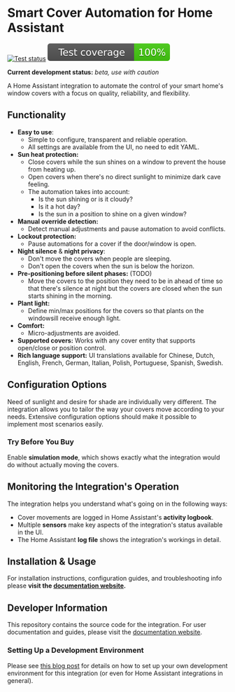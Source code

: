 # Smart Cover Automation for Home Assistant

[![Test status](https://github.com/helgeklein/ha-smart-cover-automation/actions/workflows/test.yml/badge.svg)](https://github.com/helgeklein/ha-smart-cover-automation/actions/workflows/test.yml)
[![Test coverage](https://raw.githubusercontent.com/helgeklein/ha-smart-cover-automation/main/.github/badges/coverage.svg)](https://github.com/helgeklein/ha-smart-cover-automation/actions/workflows/test.yml)

**Current development status:** *beta, use with caution*

A Home Assistant integration to automate the control of your smart home's window covers with a focus on quality, reliability, and flexibility.

## Functionality

- **Easy to use**:
    - Simple to configure, transparent and reliable operation.
    - All settings are available from the UI, no need to edit YAML.
- **Sun heat protection:**
    - Close covers while the sun shines on a window to prevent the house from heating up.
    - Open covers when there's no direct sunlight to minimize dark cave feeling.
    - The automation takes into account:
        - Is the sun shining or is it cloudy?
        - Is it a hot day?
        - Is the sun in a position to shine on a given window?
- **Manual override detection:**
    - Detect manual adjustments and pause automation to avoid conflicts.
- **Lockout protection:**
    - Pause automations for a cover if the door/window is open.
- **Night silence** & **night privacy**:
    - Don't move the covers when people are sleeping.
    - Don't open the covers when the sun is below the horizon.
- **Pre-positioning before silent phases:** (TODO)
    - Move the covers to the position they need to be in ahead of time so that there's silence at night but the covers are closed when the sun starts shining in the morning.
- **Plant light:**
    - Define min/max positions for the covers so that plants on the windowsill receive enough light.
- **Comfort:**
    - Micro-adjustments are avoided.
- **Supported covers:** Works with any cover entity that supports open/close or position control.
- **Rich language support:** UI translations available for Chinese, Dutch, English, French, German, Italian, Polish, Portuguese, Spanish, Swedish.

## Configuration Options

Need of sunlight and desire for shade are individually very different. The integration allows you to tailor the way your covers move according to your needs. Extensive configuration options should make it possible to implement most scenarios easily.

### Try Before You Buy

Enable **simulation mode**, which shows exactly what the integration would do without actually moving the covers.

## Monitoring the Integration's Operation

The integration helps you understand what's going on in the following ways:

- Cover movements are logged in Home Assistant's **activity logbook**.
- Multiple **sensors** make key aspects of the integration's status available in the UI.
- The Home Assistant **log file** shows the integration's workings in detail.

## Installation & Usage

For installation instructions, configuration guides, and troubleshooting info please **visit the [documentation website](https://ha-smart-cover-automation.helgeklein.com/).**

## Developer Information

This repository contains the source code for the integration. For user documentation and guides, please visit the [documentation website](https://ha-smart-cover-automation.helgeklein.com/).

### Setting Up a Development Environment

Please see [this blog post](https://helgeklein.com/blog/developing-custom-integrations-for-home-assistant-getting-started/) for details on how to set up your own development environment for this integration (or even for Home Assistant integrations in general).
